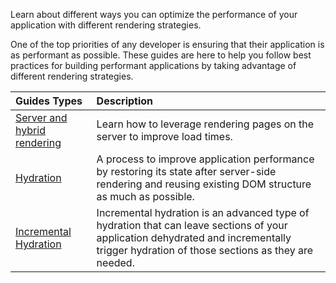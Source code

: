 <docs-decorative-header title="Server-side & hybrid rendering" imgSrc="adev/src/assets/images/overview.svg"> <!-- markdownlint-disable-line -->
Learn about different ways you can optimize the performance of your application with different rendering strategies.
</docs-decorative-header>

One of the top priorities of any developer is ensuring that their application is as performant as possible. These guides are here to help you follow best practices for building performant applications by taking advantage of different rendering strategies.

| Guides Types                              | Description                                                                                                |
| :---------------------------------------- | :--------------------------------------------------------------------------------------------------------- |
| [Server and hybrid rendering](/guide/ssr) | Learn how to leverage rendering pages on the server to improve load times.                                 |
| [Hydration](/guide/hydration)             | A process to improve application performance by restoring its state after server-side rendering and reusing existing DOM structure as much as possible. |
| [Incremental Hydration](/guide/incremental-hydration) | Incremental hydration is an advanced type of hydration that can leave sections of your application dehydrated and incrementally trigger hydration of those sections as they are needed. |
